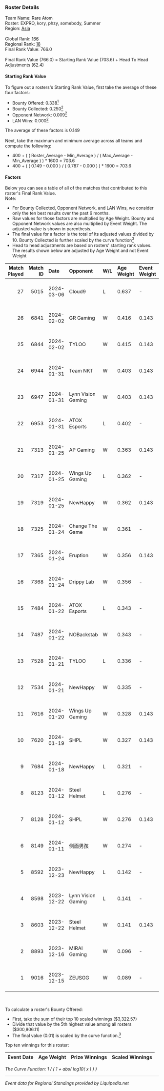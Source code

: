### Roster Details<br />
Team Name: Rare Atom<br />
Roster: EXPRO, kory, phzy, somebody, Summer<br />
Region: [Asia]( ../standings_asia.md)<br />
<br />
Global Rank: [166](../standings_global.md)<br />
Regional Rank: [18]( ../standings_asia.md)<br />
Final Rank Value:  766.0<br />
<br />
Final Rank Value (766.0) = Starting Rank Value (703.6) + Head To Head Adjustments (62.4)<br />

#### Starting Rank Value<br />
To figure out a rosters's Starting Rank Value, first take the average of these four factors:<br />
- Bounty Offered: 0.338[<sup>1</sup>](#table2)
- Bounty Collected: 0.250[<sup>2</sup>](#table1)
- Opponent Network: 0.009[<sup>2</sup>](#table1)
- LAN Wins: 0.000[<sup>2</sup>](#table1)

The average of these factors is 0.149<br />
<br />
Next, take the maximum and minimum average across all teams and compute the following:<br />
- 400 + ( ( Roster_Average - Min_Average ) / ( Max_Average - Min_Average ) ) * 1600 = 703.6
- 400 + ( ( 0.149 - 0.000 ) / ( 0.787 - 0.000 ) ) * 1600 = 703.6


#### Factors<br />
Below you can see a table of all of the matches that contributed to this roster's Final Rank Value.<br />
Note:<br />

- For Bounty Collected, Opponent Network, and LAN Wins, we consider only the ten best results over the past 6 months.
- Raw values for those factors are multiplied by Age Weight. Bounty and Opponent Network values are also multiplied by Event Weight. The adjusted value is shown in parenthesis.
- The final value for a factor is the total of its adjusted values divided by 10. Bounty Collected is further scaled by the curve function[<sup>3</sup>](#curveFunction)
- Head to head adjustments are based on rosters' starting rank values. The results shown below are adjusted by Age Weight and not Event Weight
<span id="table1"></span><br />


| Match Played | Match ID | Date       | Opponent           | W/L | Age Weight | Event Weight | Bounty Collected | Opponent Network | LAN Wins  | H2H Adj. | Roster                              |
| -: | -: | :- | :- | :- | :- | :- | :- | :- | :- | -: | :- |
|           27 |     5015 | 2024-03-06 | Cloud9             | L   | 0.637      | -            | -                | -                | -         |    -0.31 | EXPRO, kory, phzy, somebody, Summer |
|           26 |     6841 | 2024-02-02 | GR Gaming          | W   | 0.416      | 0.143        | 0.007 (0.000)    | 0.428 (0.025)    | 0 (0.000) |     7.21 | EXPRO, kory, phzy, somebody, Summer |
|           25 |     6844 | 2024-02-02 | TYLOO              | W   | 0.415      | 0.143        | 0.017 (0.001)    | 0.131 (0.008)    | 0 (0.000) |     8.29 | EXPRO, kory, phzy, somebody, Summer |
|           24 |     6944 | 2024-01-31 | Team NKT           | W   | 0.403      | 0.143        | 0.006 (0.000)    | 0.158 (0.009)    | 0 (0.000) |     6.49 | EXPRO, kory, phzy, somebody, Summer |
|           23 |     6947 | 2024-01-31 | Lynn Vision Gaming | W   | 0.403      | 0.143        | 0.063 (0.004)    | 0.431 (0.025)    | 0 (0.000) |    11.23 | EXPRO, kory, phzy, somebody, Summer |
|           22 |     6953 | 2024-01-31 | ATOX Esports       | L   | 0.402      | -            | -                | -                | -         |    -0.67 | EXPRO, kory, phzy, somebody, Summer |
|           21 |     7313 | 2024-01-25 | AP Gaming          | W   | 0.363      | 0.143        | 0.042 (0.002)    | 0.106 (0.005)    | 0 (0.000) |     8.24 | EXPRO, kory, phzy, somebody, Summer |
|           20 |     7317 | 2024-01-25 | Wings Up Gaming    | L   | 0.362      | -            | -                | -                | -         |    -6.03 | EXPRO, kory, phzy, somebody, Summer |
|           19 |     7319 | 2024-01-25 | NewHappy           | W   | 0.362      | 0.143        | 0.003 (0.000)    | 0.066 (0.003)    | 0 (0.000) |     5.11 | EXPRO, kory, phzy, somebody, Summer |
|           18 |     7325 | 2024-01-24 | Change The Game    | W   | 0.361      | -            | -                | -                | 0 (0.000) |     4.24 | EXPRO, kory, phzy, somebody, Summer |
|           17 |     7365 | 2024-01-24 | Eruption           | W   | 0.356      | 0.143        | -                | 0.064 (0.003)    | 0 (0.000) |     3.89 | EXPRO, kory, phzy, somebody, Summer |
|           16 |     7368 | 2024-01-24 | Drippy Lab         | W   | 0.356      | -            | -                | -                | 0 (0.000) |     1.63 | EXPRO, kory, phzy, somebody, Summer |
|           15 |     7484 | 2024-01-22 | ATOX Esports       | L   | 0.343      | -            | -                | -                | -         |    -0.50 | EXPRO, kory, phzy, somebody, Summer |
|           14 |     7487 | 2024-01-22 | NOBackstab         | W   | 0.343      | -            | -                | -                | 0 (0.000) |     1.57 | EXPRO, kory, phzy, somebody, Summer |
|           13 |     7528 | 2024-01-21 | TYLOO              | L   | 0.336      | -            | -                | -                | -         |    -3.91 | EXPRO, kory, phzy, somebody, Summer |
|           12 |     7534 | 2024-01-21 | NewHappy           | W   | 0.335      | -            | -                | -                | -         |     4.93 | EXPRO, kory, phzy, somebody, Summer |
|           11 |     7616 | 2024-01-20 | Wings Up Gaming    | W   | 0.328      | 0.143        | 0.006 (0.000)    | 0.086 (0.004)    | -         |     4.88 | EXPRO, kory, phzy, somebody, Summer |
|           10 |     7620 | 2024-01-19 | SHPL               | W   | 0.327      | 0.143        | 0.022 (0.001)    | 0.100 (0.005)    | -         |     7.12 | EXPRO, kory, phzy, somebody, Summer |
|            9 |     7684 | 2024-01-18 | NewHappy           | L   | 0.321      | -            | -                | -                | -         |    -5.34 | EXPRO, kory, phzy, somebody, Summer |
|            8 |     8123 | 2024-01-12 | Steel Helmet       | L   | 0.276      | -            | -                | -                | -         |    -4.68 | EXPRO, kory, phzy, somebody, Summer |
|            7 |     8128 | 2024-01-12 | SHPL               | W   | 0.276      | 0.143        | 0.022 (0.001)    | 0.100 (0.004)    | -         |     6.07 | EXPRO, kory, phzy, somebody, Summer |
|            6 |     8149 | 2024-01-11 | 侧面男孩               | W   | 0.274      | -            | -                | -                | -         |     1.32 | EXPRO, kory, phzy, somebody, Summer |
|            5 |     8592 | 2023-12-23 | NewHappy           | L   | 0.142      | -            | -                | -                | -         |    -2.46 | EXPRO, kory, phzy, somebody, Summer |
|            4 |     8598 | 2023-12-22 | Lynn Vision Gaming | L   | 0.141      | -            | -                | -                | -         |    -0.42 | EXPRO, kory, phzy, somebody, Summer |
|            3 |     8603 | 2023-12-22 | Steel Helmet       | W   | 0.141      | 0.143        | 0.012 (0.000)    | -                | -         |     2.03 | EXPRO, kory, phzy, somebody, Summer |
|            2 |     8893 | 2023-12-16 | MIRAI Gaming       | W   | 0.096      | -            | -                | -                | -         |     1.53 | EXPRO, kory, phzy, somebody, Summer |
|            1 |     9016 | 2023-12-15 | ZEUSGG             | W   | 0.089      | -            | -                | -                | -         |     0.89 | EXPRO, kory, phzy, somebody, Summer |

<br />
<span id="table2"></span><br />
To calculate a roster's Bounty Offered:<br />

- First, take the sum of their top 10 scaled winnings ($3,322.57)
- Divide that value by the 5th highest value among all rosters ($300,806.11)
- The final value (0.01) is scaled by the curve function.[<sup>3</sup>](#curveFunction)

Top ten winnings for this roster:<br />

| Event Date | Age Weight | Prize Winnings | Scaled Winnings |
| :- | -: | :- | :- |


<span id="curveFunction"></span>_The Curve Function: 1 / ( 1 + abs( log10( x ) ) )_<br />

---
_Event data for Regional Standings provided by Liquipedia.net_<br />
